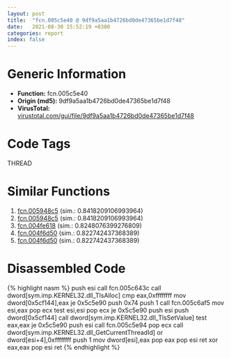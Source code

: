 ```yaml
---
layout: post
title:  "fcn.005c5e40 @ 9df9a5aa1b4726bd0de47365be1d7f48"
date:   2021-08-30 15:52:19 +0300
categories: report
index: false
---
```


# Generic Information
- **Function:** fcn.005c5e40
- **Origin (md5):** 9df9a5aa1b4726bd0de47365be1d7f48
- **VirusTotal:** [virustotal.com/gui/file/9df9a5aa1b4726bd0de47365be1d7f48][virustotal_ref]

# Code Tags
<span class="tag" id="THREAD">THREAD</span>


# Similar Functions

1. [fcn.005948c5][similar_1_ref] (sim.: 0.8418209106993964)
2. [fcn.005948c5][similar_2_ref] (sim.: 0.8418209106993964)
3. [fcn.004fe618][similar_3_ref] (sim.: 0.8248076399276809)
4. [fcn.004f6d50][similar_4_ref] (sim.: 0.822742437368389)
5. [fcn.004f6d50][similar_5_ref] (sim.: 0.822742437368389)


# Disassembled Code

{% highlight nasm %}
push esi
call fcn.005c643c
call dword[sym.imp.KERNEL32.dll_TlsAlloc]
cmp eax,0xffffffff
mov dword[0x5cf144],eax
je 0x5c5e90
push 0x74
push 1
call fcn.005c6af5
mov esi,eax
pop ecx
test esi,esi
pop ecx
je 0x5c5e90
push esi
push dword[0x5cf144]
call dword[sym.imp.KERNEL32.dll_TlsSetValue]
test eax,eax
je 0x5c5e90
push esi
call fcn.005c5e94
pop ecx
call dword[sym.imp.KERNEL32.dll_GetCurrentThreadId]
or dword[esi+4],0xffffffff
push 1
mov dword[esi],eax
pop eax
pop esi
ret 
xor eax,eax
pop esi
ret 
{% endhighlight %}


[similar_1_ref]: /report/fcn.005948c5@009ea4ad185ccb9becba67b3b2163e8b
[similar_2_ref]: /report/fcn.005948c5@096ef9f81a4dc8cb7c74a7404f69cfcb
[similar_3_ref]: /report/fcn.004fe618@557dcbbf2711fedc520328fbbc657056
[similar_4_ref]: /report/fcn.004f6d50@ef3a0211d1ddb224667e2aa0d915337b
[similar_5_ref]: /report/fcn.004f6d50@a9a3c47f5c08fef0f0f69b66c17916ac
[virustotal_ref]: https://www.virustotal.com/gui/file/9df9a5aa1b4726bd0de47365be1d7f48